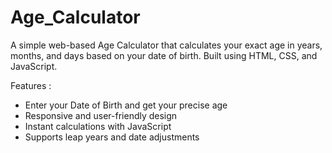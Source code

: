 # Age_Calculator
A simple web-based Age Calculator that calculates your exact age in years, months, and days based on your date of birth. Built using HTML, CSS, and JavaScript.

Features :
- Enter your Date of Birth and get your precise age
- Responsive and user-friendly design
- Instant calculations with JavaScript
- Supports leap years and date adjustments
